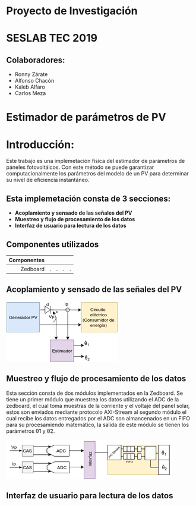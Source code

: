 # Proyecto de Investigación
# SESLAB TEC 2019

## Colaboradores:
* Ronny Zárate
* Alfonso Chacón
* Kaleb Alfaro
* Carlos Meza
# Estimador de parámetros de **PV**


# Introducción:

Este trabajo es una implemetación física del estimador de parámetros de páneles fotovoltáicos. Con este método se puede garantizar computacionalmente los parámetros del modelo de un PV para determinar su nivel de eficiencia instantáneo.


## Esta implemetación consta de 3 secciones:

* **Acoplamiento y sensado de las señales del PV**
* **Muestreo y flujo de procesamiento de los datos**
* **Interfaz de usuario para lectura de los datos**

## Componentes utilizados

| Componentes| | | | |
|-:|-:|-:|-:|-:|
|Zedboard|.|.|.|.|


## Acoplamiento y sensado de las señales del PV

![Diagrama de bloques de conexión del estimador](https://github.com/RonnyZF/PV_Parameters_estimator/blob/master/Archivos_readme/Top_diagram.jpeg)

## Muestreo y flujo de procesamiento de los datos

Esta sección consta de dos módulos implementados en la Zedboard. Se tiene un primer módulo que muestrea los datos utilizando el ADC de la zedboard, el cual toma muestras de la corriente y el voltaje del panel solar, estos son enviados mediante protocolo AXI-Stream al segundo módulo el cual recibe los datos entregados por el ADC son almancenados en un FIFO para su procesamiendo matemático, la salida de este módulo se tienen los parámetros θ̂1 y θ̂2.

![Diagrama de bloques IP implementados](https://github.com/RonnyZF/PV_Parameters_estimator/blob/master/Archivos_readme/PV_diagram.jpeg)
## Interfaz de usuario para lectura de los datos
